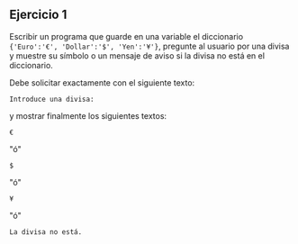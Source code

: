 ## Ejercicio 1

Escribir un programa que guarde en una variable el diccionario `{'Euro':'€', 'Dollar':'$', 'Yen':'¥'}`, pregunte al usuario por una divisa y muestre su símbolo o un mensaje de aviso si la divisa no está en el diccionario.

Debe solicitar exactamente con el siguiente texto:

`Introduce una divisa:`

y mostrar finalmente los siguientes textos:

`€`

"ó"

`$`

"ó"

`¥`

"ó"

`La divisa no está.`
